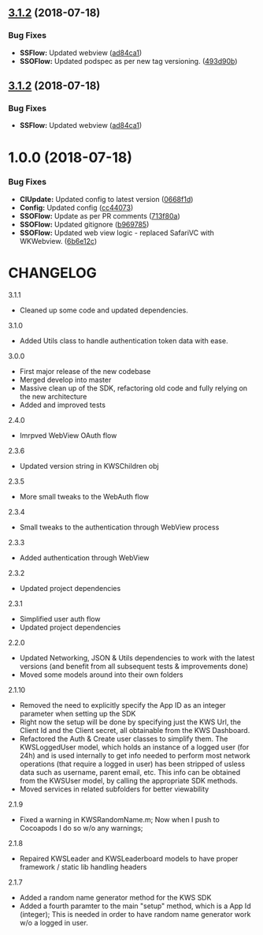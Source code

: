 ## [3.1.2](https://github.com/SuperAwesomeLTD/sa-kws-ios-sdk-objc/compare/v3.1.1...v3.1.2) (2018-07-18)


### Bug Fixes

* **SSFlow:** Updated webview ([ad84ca1](https://github.com/SuperAwesomeLTD/sa-kws-ios-sdk-objc/commit/ad84ca1))
* **SSOFlow:** Updated podspec as per new tag versioning. ([493d90b](https://github.com/SuperAwesomeLTD/sa-kws-ios-sdk-objc/commit/493d90b))

## [3.1.2](https://github.com/SuperAwesomeLTD/sa-kws-ios-sdk-objc/compare/v3.1.1...v3.1.2) (2018-07-18)


### Bug Fixes

* **SSFlow:** Updated webview ([ad84ca1](https://github.com/SuperAwesomeLTD/sa-kws-ios-sdk-objc/commit/ad84ca1))

# 1.0.0 (2018-07-18)


### Bug Fixes

* **CIUpdate:** Updated config to latest version ([0668f1d](https://github.com/SuperAwesomeLTD/sa-kws-ios-sdk-objc/commit/0668f1d))
* **Config:** Updated config ([cc44073](https://github.com/SuperAwesomeLTD/sa-kws-ios-sdk-objc/commit/cc44073))
* **SSOFlow:** Update as per PR comments ([713f80a](https://github.com/SuperAwesomeLTD/sa-kws-ios-sdk-objc/commit/713f80a))
* **SSOFlow:** Updated gitignore ([b969785](https://github.com/SuperAwesomeLTD/sa-kws-ios-sdk-objc/commit/b969785))
* **SSOFlow:** Updated web view logic - replaced SafariVC with WKWebview. ([6b6e12c](https://github.com/SuperAwesomeLTD/sa-kws-ios-sdk-objc/commit/6b6e12c))

CHANGELOG
=========

3.1.1
 - Cleaned up some code and updated dependencies.

3.1.0
 - Added Utils class to handle authentication token data with ease.
 
3.0.0
 - First major release of the new codebase
 - Merged develop into master
 - Massive clean up of the SDK, refactoring old code and fully relying on the new architecture
 - Added and improved tests

2.4.0
 - Imrpved WebView OAuth flow

2.3.6
 - Updated version string in KWSChildren obj

2.3.5
 - More small tweaks to the WebAuth flow

2.3.4
 - Small tweaks to the authentication through WebView process

2.3.3
 - Added authentication through WebView

2.3.2
 - Updated project dependencies

2.3.1
 - Simplified user auth flow
 - Updated project dependencies


2.2.0
 - Updated Networking, JSON & Utils dependencies to work with the latest versions (and benefit from all subsequent tests & improvements done)
 - Moved some models around into their own folders 

2.1.10
 - Removed the need to explicitly specify the App ID as an integer parameter when setting up the SDK
 - Right now the setup will be done by specifying just the KWS Url, the Client Id and the Client secret, all obtainable from the KWS Dashboard.
 - Refactored the Auth & Create user classes to simplify them. The KWSLoggedUser model, which holds an instance of a logged user (for 24h) and is used internally to get info needed to perform most network operations (that require a logged in user) has been stripped of usless data such as username, parent email, etc. This info can be obtained from the KWSUser model, by calling the appropriate SDK methods.
 - Moved services in related subfolders for better viewability

2.1.9
 - Fixed a warning in KWSRandomName.m; Now when I push to Cocoapods I do so w/o any warnings;

2.1.8
 - Repaired KWSLeader and KWSLeaderboard models to have proper framework / static lib handling headers

2.1.7
 - Added a random name generator method for the KWS SDK
 - Added a fourth paramter to the main "setup" method, which is a App Id (integer); This is needed in order to have random name generator work w/o a logged in user.
